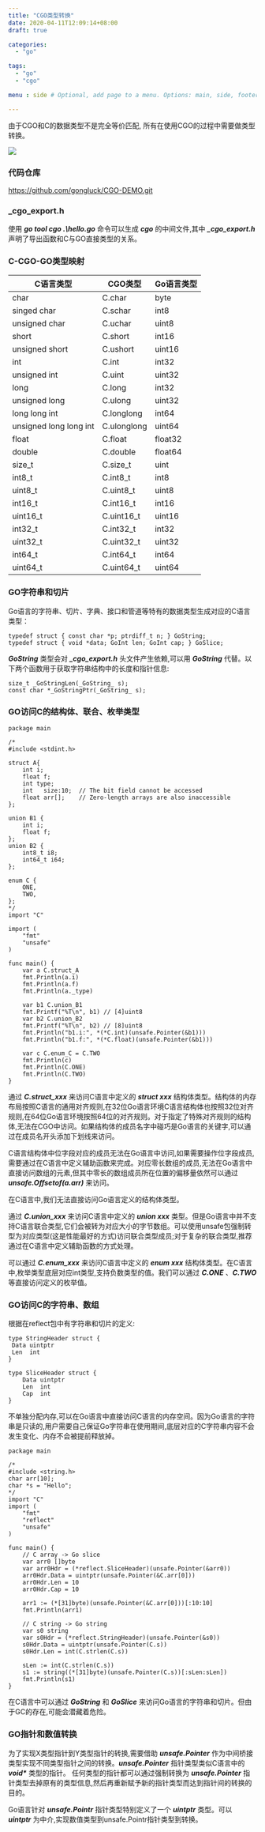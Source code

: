 ```yaml
---
title: "CGO类型转换"
date: 2020-04-11T12:09:14+08:00
draft: true

categories:
  - "go"

tags:
  - "go"
  - "cgo"

menu : side # Optional, add page to a menu. Options: main, side, footer

---
```


由于CGO和C的数据类型不是完全等价匹配, 所有在使用CGO的过程中需要做类型转换。

![](../../img/cgo.jpg)

<!--more-->

### 代码仓库
https://github.com/gongluck/CGO-DEMO.git

### _cgo_export.h
使用 ***go tool cgo .\hello.go*** 命令可以生成 ***cgo*** 的中间文件,其中 ***_cgo_export.h*** 声明了导出函数和C与GO直接类型的关系。

### C-CGO-GO类型映射
| C语言类型               | CGO类型     | Go语言类型 |
|------------------------|-------------|-----------|
| char                   | C.char      | byte      |
| singed char            | C.schar     | int8      |
| unsigned char          | C.uchar     | uint8     |
| short                  | C.short     | int16     |
| unsigned short         | C.ushort    | uint16    |
| int                    | C.int       | int32     |
| unsigned int           | C.uint      | uint32    |
| long                   | C.long      | int32     |
| unsigned long          | C.ulong     | uint32    |
| long long int          | C.longlong  | int64     |
| unsigned long long int | C.ulonglong | uint64    |
| float                  | C.float     | float32   |
| double                 | C.double    | float64   |
| size_t                 | C.size_t    | uint      |
| int8_t                 | C.int8_t    | int8      |
| uint8_t                | C.uint8_t   | uint8     |
| int16_t                | C.int16_t   | int16     |
| uint16_t               | C.uint16_t  | uint16    |
| int32_t                | C.int32_t   | int32     |
| uint32_t               | C.uint32_t  | uint32    |
| int64_t                | C.int64_t   | int64     |
| uint64_t               | C.uint64_t  | uint64    |

### GO字符串和切片
Go语言的字符串、切片、字典、接口和管道等特有的数据类型生成对应的C语言类型：
        
    typedef struct { const char *p; ptrdiff_t n; } GoString;
    typedef struct { void *data; GoInt len; GoInt cap; } GoSlice;
***GoString*** 类型会对 ***_cgo_export.h*** 头文件产生依赖,可以用 ***_GoString_*** 代替。以下两个函数用于获取字符串结构中的长度和指针信息:
    
    size_t _GoStringLen(_GoString_ s);
    const char *_GoStringPtr(_GoString_ s);

### GO访问C的结构体、联合、枚举类型
    package main

    /*
    #include <stdint.h>

    struct A{
	    int i;
	    float f;
	    int type;
	    int   size:10;	// The bit field cannot be accessed
	    float arr[];	// Zero-length arrays are also inaccessible
    };

    union B1 {
	    int i;
	    float f;
    };
    union B2 {
	    int8_t i8;
	    int64_t i64;
    };

    enum C {
    	ONE,
	    TWO,
    };
    */
    import "C"

    import (
	    "fmt"
	    "unsafe"
    )

    func main() {
    	var a C.struct_A
        fmt.Println(a.i)
	    fmt.Println(a.f)
	    fmt.Println(a._type)

	    var b1 C.union_B1
	    fmt.Printf("%T\n", b1) // [4]uint8
	    var b2 C.union_B2
	    fmt.Printf("%T\n", b2) // [8]uint8
	    fmt.Println("b1.i:", *(*C.int)(unsafe.Pointer(&b1)))
	    fmt.Println("b1.f:", *(*C.float)(unsafe.Pointer(&b1)))

	    var c C.enum_C = C.TWO
	    fmt.Println(c)
	    fmt.Println(C.ONE)
	    fmt.Println(C.TWO)
    }
通过 ***C.struct_xxx*** 来访问C语言中定义的 ***struct xxx*** 结构体类型。结构体的内存布局按照C语言的通用对齐规则,在32位Go语言环境C语言结构体也按照32位对齐规则,在64位Go语言环境按照64位的对齐规则。对于指定了特殊对齐规则的结构体,无法在CGO中访问。如果结构体的成员名字中碰巧是Go语言的关键字,可以通过在成员名开头添加下划线来访问。

C语言结构体中位字段对应的成员无法在Go语言中访问,如果需要操作位字段成员,需要通过在C语言中定义辅助函数来完成。对应零长数组的成员,无法在Go语言中直接访问数组的元素,但其中零长的数组成员所在位置的偏移量依然可以通过 ***unsafe.Offsetof(a.arr)*** 来访问。

在C语言中,我们无法直接访问Go语言定义的结构体类型。

通过 ***C.union_xxx*** 来访问C语言中定义的 ***union xxx*** 类型。但是Go语言中并不支持C语言联合类型,它们会被转为对应大小的字节数组。可以使用unsafe包强制转型为对应类型(这是性能最好的方式)访问联合类型成员;对于复杂的联合类型,推荐通过在C语言中定义辅助函数的方式处理。

可以通过 ***C.enum_xxx*** 来访问C语言中定义的 ***enum xxx*** 结构体类型。在C语言中,枚举类型底层对应int类型,支持负数类型的值。我们可以通过 ***C.ONE*** 、***C.TWO*** 等直接访问定义的枚举值。

### GO访问C的字符串、数组
根据在reflect包中有字符串和切片的定义:

    type StringHeader struct {
     Data uintptr
     Len  int
    }

    type SliceHeader struct {
        Data uintptr
        Len  int
        Cap  int
    }
不单独分配内存,可以在Go语言中直接访问C语言的内存空间。因为Go语言的字符串是只读的,用户需要自己保证Go字符串在使用期间,底层对应的C字符串内容不会发生变化、内存不会被提前释放掉。

    package main

    /*
    #include <string.h>
    char arr[10];
    char *s = "Hello";
    */
    import "C"
    import (
    	"fmt"
    	"reflect"
    	"unsafe"
    )

    func main() {
    	// C array -> Go slice
	    var arr0 []byte
	    var arr0Hdr = (*reflect.SliceHeader)(unsafe.Pointer(&arr0))
	    arr0Hdr.Data = uintptr(unsafe.Pointer(&C.arr[0]))
    	arr0Hdr.Len = 10
    	arr0Hdr.Cap = 10

	    arr1 := (*[31]byte)(unsafe.Pointer(&C.arr[0]))[:10:10]
	    fmt.Println(arr1)

	    // C string -> Go string
	    var s0 string
	    var s0Hdr = (*reflect.StringHeader)(unsafe.Pointer(&s0))
	    s0Hdr.Data = uintptr(unsafe.Pointer(C.s))
	    s0Hdr.Len = int(C.strlen(C.s))

	    sLen := int(C.strlen(C.s))
	    s1 := string((*[31]byte)(unsafe.Pointer(C.s))[:sLen:sLen])
	    fmt.Println(s1)
    }
在C语言中可以通过 ***GoString*** 和 ***GoSlice*** 来访问Go语言的字符串和切片。但由于GC的存在,可能会潜藏着危险。

### GO指针和数值转换
为了实现X类型指针到Y类型指针的转换,需要借助 ***unsafe.Pointer*** 作为中间桥接类型实现不同类型指针之间的转换。***unsafe.Pointer*** 指针类型类似C语言中的 ***void\**** 类型的指针。
任何类型的指针都可以通过强制转换为 ***unsafe.Pointer*** 指针类型去掉原有的类型信息,然后再重新赋予新的指针类型而达到指针间的转换的目的。

Go语言针对 ***unsafe.Pointr*** 指针类型特别定义了一个 ***uintptr*** 类型。可以 ***uintptr*** 为中介,实现数值类型到unsafe.Pointr指针类型到转换。